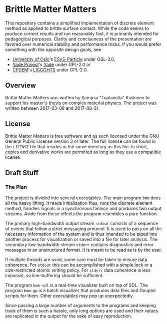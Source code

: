 # Brittle Matter Matters

This repository contains a simplified implementation
of discrete element method as applied to brittle surface contact.
While the code seems to produce correct results and run reasonably fast,
it is primarily intended for pedagogical purposes.
Clarity and conciseness of the presentation are favored
over numerical stability and performance tricks.
If you would prefer something with the opposite design goals, see

* [University of Oslo][uio]'s [ESyS-Particle][esys-particle] under OSL-3.0,
* [Yade Project][yade-dem]'s [Yade][yade] under GPL-2.0 or
* [CFDEM][cfdem]'s [LIGGGHTS][liggghts] under GPL-2.0.

## Overview

Brittle Matter Matters was written by Sampsa "Tuplanolla" Kiiskinen
to support his master's thesis on complex material physics.
The project was written between 2017-03-09 and 2017-08-31.

## License

Brittle Matter Matters is free software and as such
licensed under the GNU General Public License version 3 or later.
The full license can be found in the `LICENSE` file that
resides in the same directory as this file.
In short, copies and derivative works are permitted
as long as they use a compatible license.

## Draft Stuff

### The Plan

The project is divided into several executables.
The main program `bmm` does all the heavy lifting.
It reads initialization files, runs the discrete element method,
handles signals in a synchronous fashion and produces two output streams.
Aside from these effects the program resembles a pure function.

The primary high-bandwidth output stream `stdout`
consists of a sequence of events that follow a strict messaging protocol.
It is used to pass on all the necessary information of the system and
is thus intended to be piped into another process for visualization or
saved into a file for later analysis.
The secondary low-bandwidth stream `stderr`
contains diagnostics and error messages in an unstructured format.
It is meant to be read as is by the user.

If multiple threads are used, some care must be taken to ensure data coherence.
For `stdout` this can be accomplished
with a simple lock or a size-restricted atomic writing policy.
For `stderr` data coherence is less imporant,
so line-buffering should be sufficient.

The program `bmm-sdl` is a real-time visualizer built on top of SDL.
The program `bmm-gp` is a batch visualizer
that produces data files and Gnuplot scripts for them.
Other executables may pop up unexpectedly.

Since passing a large number of arguments to the programs and
keeping track of them is such a hassle,
only long options are used and their values are replicated in the output
for the sake of easy reproduction.

[cfdem]: http://www.cfdem.com/
[liggghts]: https://github.com/CFDEMproject/LIGGGHTS-PUBLIC
[uio]: https://www.uio.no/english/services/it/research/hpc/abel/help/software/ESyS-Particle.html
[esys-particle]: https://launchpad.net/esys-particle
[yade-dem]: https://yade-dem.org/
[yade]: https://github.com/yade/trunk
